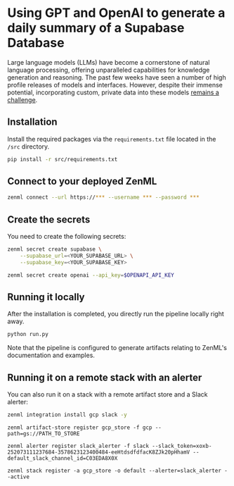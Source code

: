 # Using GPT and OpenAI to generate a daily summary of a Supabase Database

Large language models (LLMs) have become a cornerstone of natural language processing, offering unparalleled capabilities for knowledge generation and reasoning. The past few weeks have seen a number of high profile releases of models and interfaces. However, despite their immense potential, incorporating custom, private data into these models [remains a challenge](https://docs.google.com/presentation/d/1VXQkR65ieROCmJP_ga09gGt8wkTGtTAdvaDRxMB67GI/edit#slide=id.p). 


## Installation

Install the required packages via the `requirements.txt` file located in the
`/src` directory.

```bash
pip install -r src/requirements.txt
```

## Connect to your deployed ZenML

```bash
zenml connect --url https://*** --username *** --password ***
```

## Create the secrets

You need to create the following secrets:

```bash
zenml secret create supabase \
    --supabase_url=<YOUR_SUPABASE_URL> \
    --supabase_key=<YOUR_SUPABASE_KEY>

zenml secret create openai --api_key=$OPENAPI_API_KEY   
```

## Running it locally

After the installation is completed, you directly run the pipeline locally
right away.

```bash
python run.py
```

Note that the pipeline is configured to generate artifacts relating to ZenML's
documentation and examples.

## Running it on a remote stack with an alerter

You can also run it on a stack with a remote artifact store and a Slack alerter:

```bash
zenml integration install gcp slack -y
```

```
zenml artifact-store register gcp_store -f gcp --path=gs://PATH_TO_STORE

zenml alerter register slack_alerter -f slack --slack_token=xoxb-252073111237684-3578623123400484-eeHtdsdfdfacK8ZJk20pHhamV --default_slack_channel_id=C03EDA8X0X

zenml stack register -a gcp_store -o default --alerter=slack_alerter --active
```